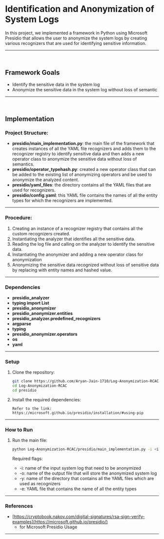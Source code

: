 # Identification and Anonymization of System Logs

In this project, we implemented a framework in Python using Microsoft Presidio that allows the user to anonymize the system logs by creating various recognizers that are used for identifying sensitive information.

---

<br/>

## Framework Goals
- Identify the sensitive data in the system log
- Anonymize the sensitive data in the system log without loss of semantic

---

<br/>


## Implementation


### Project Structure:

- **presidio/main_implementation.py**: the main file of the framework that creates instances of all the YAML file recognizers and adds them to the recognizer registry to identify sensitive data and then adds a new operator class to anonymize the sensitive data without loss of semantics.
- **presidio/operator_typehash.py**: created a new operator class that can be added to the existing list of anonymizing operators and be used to anonymize the analyzed content.
- **presidio/yaml_files**: the directory contains all the YAML files that are used for recognizers.
- **presidio/config.yaml**: this YAML file contains the names of all the entity types for which the recognizers are implemented.

---

### Procedure:

1. Creating an instance of a recognizer registry that contains all the custom recognizers created.
2. Instantiating the analyzer that identifies all the sensitive data.
3. Reading the log file and calling on the analyzer to identify the sensitive data.
4. Instantiating the anonymizer and adding a new operator class for anonymization
5. Anonymizing the sensitive data recognized without loss of sensitive data by replacing with entity names and hashed value.

---
### Dependencies
- **presidio_analyzer**
- **typing import List**
- **presidio_anonymizer**
- **presidio_anonymizer.entities**
- **presidio_analyzer.predefined_recognizers**
- **argparse**
- **typing**
- **presidio_anonymizer.operators**
- **os**
- **yaml**

---
### Setup

1. Clone the repository:

    ```bash
    git clone https://github.com/Aryan-Jain-1710/Log-Anonymization-RCAC.git
    cd Log-Anonymization-RCAC
    cd presidio
    ```

2. Install the required dependencies:

   ```
   Refer to the link:
   https://microsoft.github.io/presidio/installation/#using-pip
   ```


---
### How to Run

1. Run the main file:

    ```bash
    python Log-Anonymization-RCAC/presidio/main_implementation.py -i <input_sys_log_name> -o <output_file_name> -y <yaml_files_dir_name> -e <entity_yaml_file_name>
    ```

    Required flags:
    - -i: name of the input system log that need to be anonymized
    - -o: name of the output file that will store the anonymized system log
    - -y: name of the directory that contains all the YAML files which are used as recognizers
    - -e: YAML file that contains the name of all the entity types

---
### References

-  [https://cryptobook.nakov.com/digital-signatures/rsa-sign-verify-examples](https://microsoft.github.io/presidio/)
   - for Microsoft Presidio Usage
---
